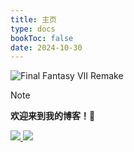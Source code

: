 ```yaml
---
title: 主页
type: docs
bookToc: false
date: 2024-10-30
---
```


![Final Fantasy VII Remake](https://i.imgur.com/EeyEKSD.jpg)

> [!NOTE]
> **欢迎来到我的博客！🥰**
> 
> <a href="https://github.com/JinBridger">
> <img id="gh-badge_auto_svg" src="/image/main-page/gh-badge.svg">
> </a>
> <a href="mailto:qjin25@stu.pku.edu.cn">
> <img id="mail-badge_auto_svg" src="/image/main-page/mail-badge.svg">
> </a>

